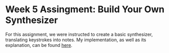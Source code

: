 # Week 5 Assingment: Build Your Own Synthesizer

For this assignment, we were instructed to create a basic synthesizer, translating keystrokes into notes. My implementation, as well as its explanation, can be found [here](https://thanasibakis.github.io/CS190/synth).